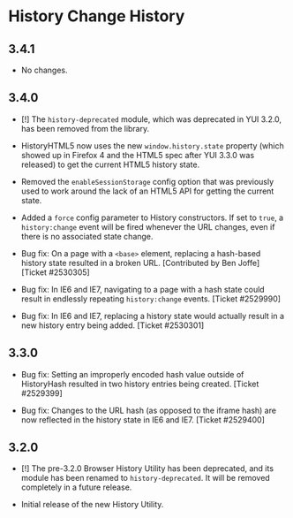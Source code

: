 History Change History
======================

3.4.1
-----

-   No changes.

3.4.0
-----

-   \[!\] The `history-deprecated` module, which was deprecated in YUI 3.2.0, has been removed from the library.

-   HistoryHTML5 now uses the new `window.history.state` property (which showed up in Firefox 4 and the HTML5 spec after YUI 3.3.0 was released) to get the current HTML5 history state.

-   Removed the `enableSessionStorage` config option that was previously used to work around the lack of an HTML5 API for getting the current state.

-   Added a `force` config parameter to History constructors. If set to `true`, a `history:change` event will be fired whenever the URL changes, even if there is no associated state change.

-   Bug fix: On a page with a `<base>` element, replacing a hash-based history state resulted in a broken URL. \[Contributed by Ben Joffe\] \[Ticket \#2530305\]

-   Bug fix: In IE6 and IE7, navigating to a page with a hash state could result in endlessly repeating `history:change` events. \[Ticket \#2529990\]

-   Bug fix: In IE6 and IE7, replacing a history state would actually result in a new history entry being added. \[Ticket \#2530301\]

3.3.0
-----

-   Bug fix: Setting an improperly encoded hash value outside of HistoryHash resulted in two history entries being created. \[Ticket \#2529399\]

-   Bug fix: Changes to the URL hash (as opposed to the iframe hash) are now reflected in the history state in IE6 and IE7. \[Ticket \#2529400\]

3.2.0
-----

-   \[!\] The pre-3.2.0 Browser History Utility has been deprecated, and its module has been renamed to `history-deprecated`. It will be removed completely in a future release.

-   Initial release of the new History Utility.
